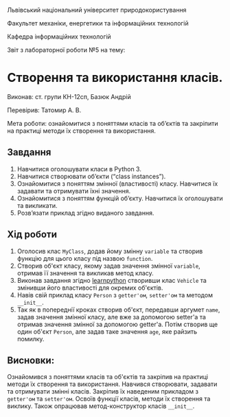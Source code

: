 Львівський національний університет природокористування

Факультет механіки, енергетики та інформаційних технологій

Кафедра інформаційних технологій

Звіт з лабораторної роботи №5 на тему:

# Створення та використання класів.

Виконав: ст. групи КН-12сп, Базюк Андрій

Перевірив: Татомир А. В.

Мета роботи: ознайомитися з поняттями класів та об’єктів та закріпити на практиці методи їх створення та використання.


## Завдання
1. Навчитися оголошувати класи в Python 3.
2. Навчитися створювати об’єкти (“class instances”).
3. Ознайомитися з поняттям змінної (властивості) класу. Навчитися їх задавати та отримувати їхні значення.
4. Ознайомитися з поняттям функцій об’єкту. Навчитися їх оголошувати та викликати.
5. Розв’язати приклад згідно виданого завдання.


## Хід роботи
1. Оголосив клас `MyClass`, додав йому змінну `variable` та створив функцію для цього класу під назвою `function`.
2. Створив об'єкт класу, якому задав значення змінної `variable`, отримав її значення та викликав метод класу.
3. Виконав завдання згідно [learnpython](learnpython.org) створивши клас `Vehicle` та змінивши його властивості для окремих об'єктів.
4. Навів свій приклад класу `Person` з `getter'ом`, `setter'ом` та методом `__init__`.
5. Так як в попереднії кроках створив об'єкт, передавши аргумет `name`, задав значення змінної класу, але вже за допомогою setter'а
та отримав значення змінної за допомогою getter'а. Потім створив ще один об'єкт `Person`, але задав таке значення `age`, яке райзить помилку.


## Висновки:
Ознайомився з поняттями класів та об'єктів та закріпив на практиці методи їх створення та використання. Навчився створювати, задавати та отримувати змінні класів. Закріпив їх наведеним прикладом з `getter'ом` та `setter'ом`. Освоїв функції класів, методи їх створення та виклику. Також опрацював метод-конструктор класів `__init__`.
